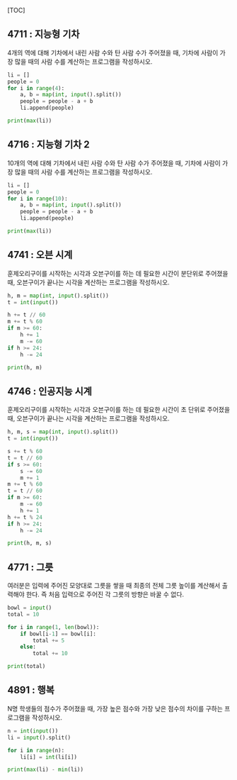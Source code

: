[TOC]

## 4711 : 지능형 기차

4개의 역에 대해 기차에서 내린 사람 수와 탄 사람 수가 주어졌을 때, 기차에 사람이 가장 많을 때의 사람 수를 계산하는 프로그램을 작성하시오.

``` python
li = []
people = 0
for i in range(4):
    a, b = map(int, input().split())
    people = people - a + b
    li.append(people)

print(max(li))
```

## 4716 : 지능형 기차 2

10개의 역에 대해 기차에서 내린 사람 수와 탄 사람 수가 주어졌을 때, 기차에 사람이 가장 많을 때의 사람 수를 계산하는 프로그램을 작성하시오.

``` python
li = []
people = 0
for i in range(10):
    a, b = map(int, input().split())
    people = people - a + b
    li.append(people)

print(max(li))
```

## 4741 : 오븐 시계

훈제오리구이를 시작하는 시각과 오븐구이를 하는 데 필요한 시간이 분단위로 주어졌을 때, 오븐구이가 끝나는 시각을 계산하는 프로그램을 작성하시오.

``` python
h, m = map(int, input().split())
t = int(input())

h += t // 60
m += t % 60
if m >= 60:
    h += 1
    m -= 60
if h >= 24:
    h -= 24

print(h, m)
```

## 4746 : 인공지능 시계

훈제오리구이를 시작하는 시각과 오븐구이를 하는 데 필요한 시간이 초 단위로 주어졌을 때, 오븐구이가 끝나는 시각을 계산하는 프로그램을 작성하시오.

``` python
h, m, s = map(int, input().split())
t = int(input())

s += t % 60
t = t // 60
if s >= 60:
    s -= 60
    m += 1
m += t % 60
t = t // 60
if m >= 60:
    m -= 60
    h += 1
h += t % 24
if h >= 24:
    h -= 24

print(h, m, s)
```

## 4771 : 그릇

여러분은 입력에 주어진 모양대로 그릇을 쌓을 때 최종의 전체 그릇 높이를 계산해서 출력해야 한다. 즉 처음 입력으로 주어진 각 그릇의 방향은 바꿀 수 없다.

``` python
bowl = input()
total = 10

for i in range(1, len(bowl)):
    if bowl[i-1] == bowl[i]:
        total += 5
    else:
        total += 10

print(total)
```

## 4891 : 행복

N명 학생들의 점수가 주어졌을 때, 가장 높은 점수와 가장 낮은 점수의 차이를 구하는 프로그램을 작성하시오.

``` python
n = int(input())
li = input().split()

for i in range(n):
    li[i] = int(li[i])

print(max(li) - min(li))
```
